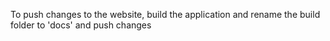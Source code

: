 To push changes to the website, build the application and rename the build folder to 'docs' and push changes 
